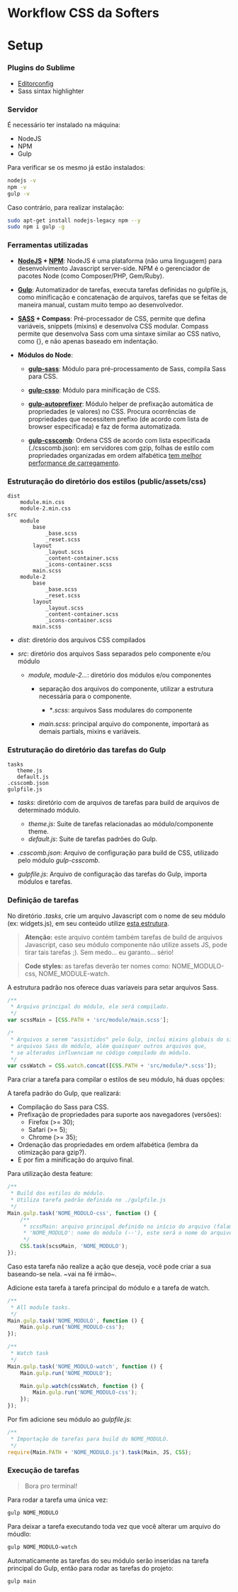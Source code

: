 Workflow CSS da Softers
====================================================

# Setup

### Plugins do Sublime

* [Editorconfig](http://editorconfig.org)
* Sass sintax highlighter

### Servidor

É necessário ter instalado na máquina:
* NodeJS
* NPM
* Gulp

Para verificar se os mesmo já estão instalados:

```sh
nodejs -v
npm -v
gulp -v
```

Caso contrário, para realizar instalação:

```sh
sudo apt-get install nodejs-legacy npm --y
sudo npm i gulp -g
```

### Ferramentas utilizadas

* **[NodeJS](http://nodejs.com) + [NPM](http://npmjs.org)**:
NodeJS é uma plataforma (não uma linguagem) para desenvolvimento Javascript server-side. NPM é o gerenciador de pacotes Node (como Composer/PHP, Gem/Ruby).

* **[Gulp](http://gulpjs.com)**:
Automatizador de tarefas, executa tarefas definidas no gulpfile.js, como minificação e concatenação de arquivos, tarefas que se feitas de maneira manual, custam muito tempo ao desenvolvedor.

* **[SASS](http://sass-lang.com) + Compass**:
Pré-processador de CSS, permite que defina variáveis, snippets (mixins) e desenvolva CSS modular. Compass permite que desenvolva Sass com uma sintaxe similar ao CSS nativo, como {}, e não apenas baseado em indentação.

* **Módulos do Node**:

    * **[gulp-sass](https://www.npmjs.com/package/gulp-sass)**: Módulo para pré-processamento de Sass, compila Sass para CSS.

    * **[gulp-csso](https://www.npmjs.com/package/gulp-csso)**: Módulo para minificação de CSS.

    * **[gulp-autoprefixer](https://www.npmjs.com/package/gulp-autoprefixer)**: Módulo helper de prefixação automática de propriedades (e valores) no CSS. Procura ocorrências de propriedades que necessitem prefixo (de acordo com lista de browser especificada) e faz de forma automatizada.

    * **[gulp-csscomb](https://www.npmjs.com/package/gulp-csscomb)**: Ordena CSS de acordo com lista especificada (./csscomb.json): em servidores com gzip, folhas de estilo com propriedades organizadas em ordem alfabética [tem melhor performance de carregamento](http://goo.gl/roiEs8).

### Estruturação do diretório dos estilos (public/assets/css)

```
dist
    module.min.css
    module-2.min.css
src
    module
        base
            _base.scss
            _reset.scss
        layout
            _layout.scss
            _content-container.scss
            _icons-container.scss
        main.scss
    module-2
        base
            _base.scss
            _reset.scss
        layout
            _layout.scss
            _content-container.scss
            _icons-container.scss
        main.scss
```

* *dist*: diretório dos arquivos CSS compilados

* *src*: diretório dos arquivos Sass separados pelo componente e/ou módulo

    * *module, module-2...*: diretório dos módulos e/ou componentes

        * separação dos arquivos do componente, utilizar a estrutura necessária para o componente.
            * **.scss*: arquivos Sass modulares do componente

        * *main.scss*: principal arquivo do componente, importará as demais partials, mixins e variáveis.

### Estruturação do diretório das tarefas do Gulp

```
tasks
   theme.js
   default.js
.csscomb.json
gulpfile.js
```

* *tasks*: diretório com de arquivos de tarefas para build de arquivos de determinado módulo.

    * *theme.js*: Suite de tarefas relacionadas ao módulo/componente theme.
    * *default.js*: Suite de tarefas padrões do Gulp.

* *.csscomb.json*: Arquivo de configuração para build de CSS, utilizado pelo módulo *gulp-csscomb*.

* *gulpfile.js*: Arquivo de configuração das tarefas do Gulp, importa módulos e tarefas.

### Definição de tarefas

No diretório *.tasks*, crie um arquivo Javascript com o nome de seu módulo (ex: widgets.js), em seu conteúdo utilize [esta estrutura](http://goo.gl/7cc6NE).

> **Atenção:** este arquivo contém também tarefas de build de arquivos Javascript, caso seu módulo componente não utilize assets JS, pode tirar tais tarefas ;). Sem medo... eu garanto... sério!

> **Code styles:** as tarefas deverão ter nomes como: NOME_MODULO-css, NOME_MODULE-watch.

A estrutura padrão nos oferece duas varíaveis para setar arquivos Sass.
```js
/**
 * Arquivo principal do módulo, ele será compilado.
 */
var scssMain = [CSS.PATH + 'src/module/main.scss'];

/*
 * Arquivos a serem "assistidos" pelo Gulp, inclui mixins globais do sistema e
 * arquivos Sass do módulo, além quaisquer outros arquivos que,
 * se alterados influenciam no código compilado do módulo.
 */
var cssWatch = CSS.watch.concat([CSS.PATH + 'src/module/*.scss']);
```
Para criar a tarefa para compilar o estilos de seu módulo, há duas opções:

A tarefa padrão do Gulp, que realizará:
* Compilação do Sass para CSS.
* Prefixação de propriedades para suporte aos navegadores (versões):
    * Firefox (>= 30);
    * Safari (>= 5);
    * Chrome (>= 35);
* Ordenação das propriedades em ordem alfabética (lembra da otimização para gzip?).
* E por fim a minificação do arquivo final.

Para utilização desta feature:
```js
/**
 * Build dos estilos do módulo.
 * Utiliza tarefa padrão definida no ./gulpfile.js
 */
Main.gulp.task('NOME_MODULO-css', function () {
    /**
     * scssMain: arquivo principal definido no início do arquivo (falamos dele acima).
     * 'NOME_MODULO': nome do módulo (--'), este será o nome do arquivo compilado (NOME_MODULO.min.css)
     */
    CSS.task(scssMain, 'NOME_MODULO');
});
```
Caso esta tarefa não realize a ação que deseja, você pode criar a sua baseando-se nela. ~vai na fé irmão~.

Adicione esta tarefa à tarefa principal do módulo e a tarefa de watch.
```js
/**
 * All module tasks.
 */
Main.gulp.task('NOME_MODULO', function () {
    Main.gulp.run('NOME_MODULO-css');
});

/**
 * Watch task
 */
Main.gulp.task('NOME_MODULO-watch', function () {
    Main.gulp.run('NOME_MODULO');

    Main.gulp.watch(cssWatch, function () {
        Main.gulp.run('NOME_MODULO-css');
    });
});
```
Por fim adicione seu módulo ao *gulpfile.js*:

```js
/**
 * Importação de tarefas para build do NOME_MODULO.
 */
require(Main.PATH + 'NOME_MODULO.js').task(Main, JS, CSS);
```

### Execução de tarefas

> Bora pro terminal!

Para rodar a tarefa uma única vez:
```sh
gulp NOME_MODULO
```
Para deixar a tarefa executando toda vez que você alterar um  arquivo do móudlo:
```sh
gulp NOME_MODULO-watch
```
Automaticamente as tarefas do seu módulo serão inseridas na tarefa principal do Gulp, então para rodar as tarefas do projeto:
```sh
gulp main
```